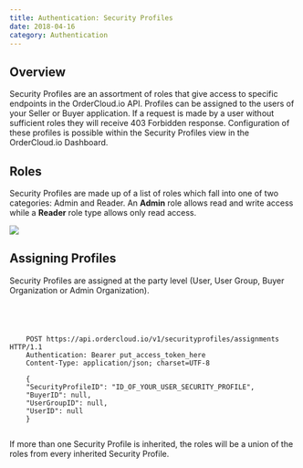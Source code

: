 ```yaml
---
title: Authentication: Security Profiles
date: 2018-04-16
category: Authentication
---
```



## Overview

Security Profiles are an assortment of roles that give access to specific
endpoints in the OrderCloud.io API. Profiles can be assigned to the users of
your Seller or Buyer application. If a request is made by a user without
sufficient roles they will receive 403 Forbidden response. Configuration of
these profiles is possible within the Security Profiles view in the
OrderCloud.io Dashboard.

##  Roles

Security Profiles are made up of a list of roles which fall into one of two
categories: Admin and Reader. An **Admin** role allows read and write access
while a **Reader** role type allows only read access.



![](assets/images/docs-guides/authentication/security-profiles.roles.png)

## Assigning Profiles

Security Profiles are assigned at the party level (User, User Group, Buyer
Organization or Admin Organization).



```


    
    
    POST https://api.ordercloud.io/v1/securityprofiles/assignments HTTP/1.1
    Authentication: Bearer put_access_token_here
    Content-Type: application/json; charset=UTF-8
    
    {
    "SecurityProfileID": "ID_OF_YOUR_USER_SECURITY_PROFILE",
    "BuyerID": null,
    "UserGroupID": null,
    "UserID": null
    }
    

```

If more than one Security Profile is inherited, the roles will be a union of
the roles from every inherited Security Profile.

